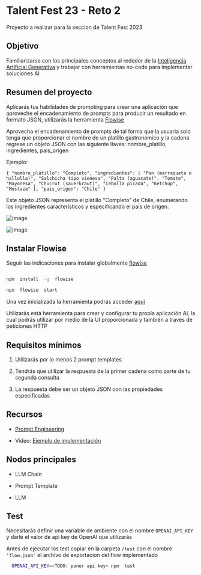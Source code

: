 # Talent Fest 23 - Reto 2

Proyecto a realizar para la seccion de Talent Fest 2023

## Objetivo

Familiarizarse con los principales conceptos al rededor de la [Inteligencia Artificial Generativa](https://es.wikipedia.org/wiki/Inteligencia_artificial_generativa) y trabajar con herramientas no-code para implementar soluciones AI

## Resumen del proyecto

Aplicarás tus habilidades de prompting para crear una aplicación que aproveche el encadenamiento de prompts para producir un resultado en formato JSON, utilizarás la herramienta [Flowise](https://flowiseai.com/)

Aprovecha el encadenamiento de prompts de tal forma que la usuaria solo tenga que proporcionar el nombre de un platillo gastronomico y la cadena regrese un objeto JSON con las siguiente llaves: nombre_platillo, ingredientes, pais_origen

Ejemplo:

`{
"nombre_platillo": "Completo",
"ingredientes": [
"Pan (marraqueta o hallulla)",
"Salchicha tipo vienesa",
"Palta (aguacate)",
"Tomate",
"Mayonesa",
"Chucrut (sauerkraut)",
"Cebolla picada",
"Ketchup",
"Mostaza"
],
"pais_origen": "Chile"
}`

Este objeto JSON representa el platillo "Completo" de Chile, enumerando los ingredientes característicos y especificando el país de origen.

![image](https://github.com/suckak/sonidos/assets/5282075/4e3c9446-d3e6-4d89-b687-bd497dee6d04)

![image](https://github.com/Laboratoria/curriculum/assets/5282075/801b660d-6c92-44ed-9735-0d401f5a3918)

## Instalar Flowise

Seguir las indicaciones para instalar globalmente [flowise](https://github.com/FlowiseAI/Flowise)

```bash

npm  install  -g  flowise

npx  flowise  start

```

Una vez inicializada la herramienta podrás acceder [aquí](http://localhost:3000/)

Utilizarás está herramienta para crear y configurar tu propía aplicación AI, la cual podrás utilizar por medio de la UI proporcionada y también a través de peticiones HTTP

## Requisitos mínimos

1. Utilizarás por lo menos 2 prompt templates

2. Tendrás que utilizar la respuesta de la primer cadena como parte de tu segunda consulta

3. La respuesta debe ser un objeto JSON con las propiedades especificadas

## Recursos

- [Prompt Engineering](https://learnprompting.org/es/docs/category/-basics)

- Video: [Ejemplo de implementación](https://youtu.be/IIwhWyIkWkU?si=My6vLQ7vvpYcde8K)

## Nodos principales

- LLM Chain

- Prompt Template

- LLM

## Test

Necesitarás definir una variable de ambiente con el nombre `OPENAI_API_KEY` y darle el valor de api key de OpenAI que utilizarás

Antes de ejecutar los test copiar en la carpeta `/test` con el nombre `'flow.json'` el archivo de exportacion del flow implementado

```bash
  OPENAI_API_KEY=<TODO: poner api key> npm  test
```
